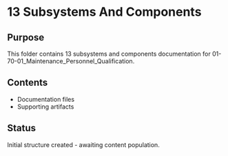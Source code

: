 # 13 Subsystems And Components

## Purpose
This folder contains 13 subsystems and components documentation for 01-70-01_Maintenance_Personnel_Qualification.

## Contents
- Documentation files
- Supporting artifacts

## Status
Initial structure created - awaiting content population.
